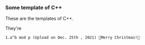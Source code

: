 ### Some template of C++

These are the templates of C++.

They're

    1.a^b mod p (Upload on Dec. 25th , 2021) 🎄Merry Christmas!🎄

